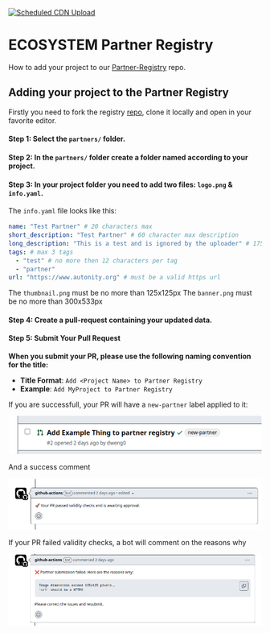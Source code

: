 [![Scheduled CDN Upload](https://github.com/autonity/partner-registry/actions/workflows/scheduled-deployment.yaml/badge.svg)](https://github.com/autonity/partner-registry/actions/workflows/scheduled-deployment.yaml)
# ECOSYSTEM Partner Registry

How to add your project to our [Partner-Registry](https://github.com/autonity/partner-registry) repo.

## Adding your project to the Partner Registry
Firstly you need to fork the registry [repo](https://github.com/autonity/partner-registry), clone it locally and open in your favorite editor.

#### Step 1: Select the `partners/` folder.

#### Step 2: In the `partners/` folder create a folder named according to your project.

#### Step 3: In your project folder you need to add two files: `logo.png` & `info.yaml`.

The `info.yaml` file looks like this:

``` yaml
name: "Test Partner" # 20 characters max
short_description: "Test Partner" # 60 character max description
long_description: "This is a test and is ignored by the uploader" # 175 character max
tags: # max 3 tags
  - "test" # no more then 12 characters per tag
  - "partner"
url: "https://www.autonity.org" # must be a valid https url
```


The `thumbnail.png` must be no more than 125x125px
The `banner.png` must be no more than 300x533px

#### Step 4: Create a pull-request containing your updated data.

#### Step 5: Submit Your Pull Request
**When you submit your PR, please use the following naming convention for the title:**
- **Title Format**: `Add <Project Name> to Partner Registry`
- **Example**: `Add MyProject to Partner Registry`

If you are successfull, your PR will have a `new-partner` label applied to it:

![Success Bot Label](resources/tutorial/success-label.png)

And a success comment

![Success Bot Comment](resources/tutorial/success-bot-comment.png)

If your PR failed validity checks, a bot will comment on the reasons why

![Failure bot comment](resources/tutorial/failure-bot-comment.png)
